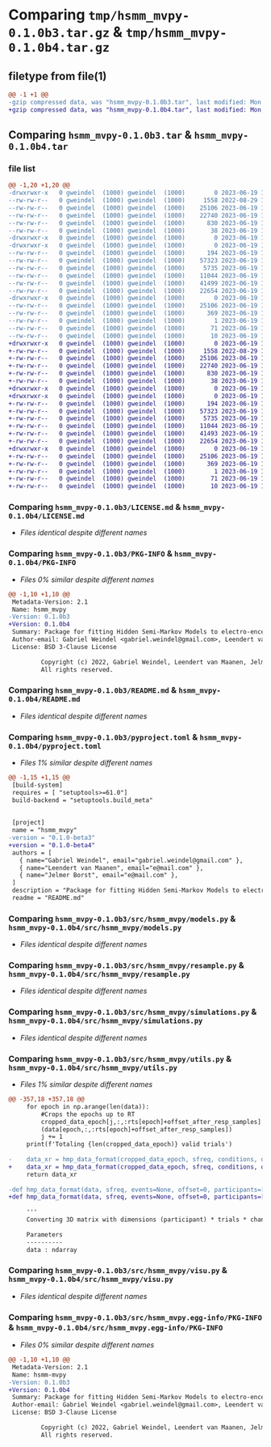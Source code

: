 # Comparing `tmp/hsmm_mvpy-0.1.0b3.tar.gz` & `tmp/hsmm_mvpy-0.1.0b4.tar.gz`

## filetype from file(1)

```diff
@@ -1 +1 @@
-gzip compressed data, was "hsmm_mvpy-0.1.0b3.tar", last modified: Mon Jun 19 15:42:44 2023, max compression
+gzip compressed data, was "hsmm_mvpy-0.1.0b4.tar", last modified: Mon Jun 19 15:52:21 2023, max compression
```

## Comparing `hsmm_mvpy-0.1.0b3.tar` & `hsmm_mvpy-0.1.0b4.tar`

### file list

```diff
@@ -1,20 +1,20 @@
-drwxrwxr-x   0 gweindel  (1000) gweindel  (1000)        0 2023-06-19 15:42:44.580909 hsmm_mvpy-0.1.0b3/
--rw-rw-r--   0 gweindel  (1000) gweindel  (1000)     1558 2022-08-29 11:38:13.000000 hsmm_mvpy-0.1.0b3/LICENSE.md
--rw-rw-r--   0 gweindel  (1000) gweindel  (1000)    25106 2023-06-19 15:42:44.580909 hsmm_mvpy-0.1.0b3/PKG-INFO
--rw-rw-r--   0 gweindel  (1000) gweindel  (1000)    22740 2023-06-19 15:40:39.000000 hsmm_mvpy-0.1.0b3/README.md
--rw-rw-r--   0 gweindel  (1000) gweindel  (1000)      830 2023-06-19 15:42:17.000000 hsmm_mvpy-0.1.0b3/pyproject.toml
--rw-rw-r--   0 gweindel  (1000) gweindel  (1000)       38 2023-06-19 15:42:44.580909 hsmm_mvpy-0.1.0b3/setup.cfg
-drwxrwxr-x   0 gweindel  (1000) gweindel  (1000)        0 2023-06-19 15:42:44.580909 hsmm_mvpy-0.1.0b3/src/
-drwxrwxr-x   0 gweindel  (1000) gweindel  (1000)        0 2023-06-19 15:42:44.580909 hsmm_mvpy-0.1.0b3/src/hsmm_mvpy/
--rw-rw-r--   0 gweindel  (1000) gweindel  (1000)      194 2023-06-19 15:40:39.000000 hsmm_mvpy-0.1.0b3/src/hsmm_mvpy/__init__.py
--rw-rw-r--   0 gweindel  (1000) gweindel  (1000)    57323 2023-06-19 15:40:39.000000 hsmm_mvpy-0.1.0b3/src/hsmm_mvpy/models.py
--rw-rw-r--   0 gweindel  (1000) gweindel  (1000)     5735 2023-06-19 15:40:39.000000 hsmm_mvpy-0.1.0b3/src/hsmm_mvpy/resample.py
--rw-rw-r--   0 gweindel  (1000) gweindel  (1000)    11044 2023-06-19 15:40:39.000000 hsmm_mvpy-0.1.0b3/src/hsmm_mvpy/simulations.py
--rw-rw-r--   0 gweindel  (1000) gweindel  (1000)    41499 2023-06-19 15:42:15.000000 hsmm_mvpy-0.1.0b3/src/hsmm_mvpy/utils.py
--rw-rw-r--   0 gweindel  (1000) gweindel  (1000)    22654 2023-06-19 15:40:39.000000 hsmm_mvpy-0.1.0b3/src/hsmm_mvpy/visu.py
-drwxrwxr-x   0 gweindel  (1000) gweindel  (1000)        0 2023-06-19 15:42:44.580909 hsmm_mvpy-0.1.0b3/src/hsmm_mvpy.egg-info/
--rw-rw-r--   0 gweindel  (1000) gweindel  (1000)    25106 2023-06-19 15:42:44.000000 hsmm_mvpy-0.1.0b3/src/hsmm_mvpy.egg-info/PKG-INFO
--rw-rw-r--   0 gweindel  (1000) gweindel  (1000)      369 2023-06-19 15:42:44.000000 hsmm_mvpy-0.1.0b3/src/hsmm_mvpy.egg-info/SOURCES.txt
--rw-rw-r--   0 gweindel  (1000) gweindel  (1000)        1 2023-06-19 15:42:44.000000 hsmm_mvpy-0.1.0b3/src/hsmm_mvpy.egg-info/dependency_links.txt
--rw-rw-r--   0 gweindel  (1000) gweindel  (1000)       71 2023-06-19 15:42:44.000000 hsmm_mvpy-0.1.0b3/src/hsmm_mvpy.egg-info/requires.txt
--rw-rw-r--   0 gweindel  (1000) gweindel  (1000)       10 2023-06-19 15:42:44.000000 hsmm_mvpy-0.1.0b3/src/hsmm_mvpy.egg-info/top_level.txt
+drwxrwxr-x   0 gweindel  (1000) gweindel  (1000)        0 2023-06-19 15:52:21.029332 hsmm_mvpy-0.1.0b4/
+-rw-rw-r--   0 gweindel  (1000) gweindel  (1000)     1558 2022-08-29 11:38:13.000000 hsmm_mvpy-0.1.0b4/LICENSE.md
+-rw-rw-r--   0 gweindel  (1000) gweindel  (1000)    25106 2023-06-19 15:52:21.029332 hsmm_mvpy-0.1.0b4/PKG-INFO
+-rw-rw-r--   0 gweindel  (1000) gweindel  (1000)    22740 2023-06-19 15:40:39.000000 hsmm_mvpy-0.1.0b4/README.md
+-rw-rw-r--   0 gweindel  (1000) gweindel  (1000)      830 2023-06-19 15:51:42.000000 hsmm_mvpy-0.1.0b4/pyproject.toml
+-rw-rw-r--   0 gweindel  (1000) gweindel  (1000)       38 2023-06-19 15:52:21.029332 hsmm_mvpy-0.1.0b4/setup.cfg
+drwxrwxr-x   0 gweindel  (1000) gweindel  (1000)        0 2023-06-19 15:52:21.029332 hsmm_mvpy-0.1.0b4/src/
+drwxrwxr-x   0 gweindel  (1000) gweindel  (1000)        0 2023-06-19 15:52:21.029332 hsmm_mvpy-0.1.0b4/src/hsmm_mvpy/
+-rw-rw-r--   0 gweindel  (1000) gweindel  (1000)      194 2023-06-19 15:40:39.000000 hsmm_mvpy-0.1.0b4/src/hsmm_mvpy/__init__.py
+-rw-rw-r--   0 gweindel  (1000) gweindel  (1000)    57323 2023-06-19 15:40:39.000000 hsmm_mvpy-0.1.0b4/src/hsmm_mvpy/models.py
+-rw-rw-r--   0 gweindel  (1000) gweindel  (1000)     5735 2023-06-19 15:40:39.000000 hsmm_mvpy-0.1.0b4/src/hsmm_mvpy/resample.py
+-rw-rw-r--   0 gweindel  (1000) gweindel  (1000)    11044 2023-06-19 15:40:39.000000 hsmm_mvpy-0.1.0b4/src/hsmm_mvpy/simulations.py
+-rw-rw-r--   0 gweindel  (1000) gweindel  (1000)    41493 2023-06-19 15:51:30.000000 hsmm_mvpy-0.1.0b4/src/hsmm_mvpy/utils.py
+-rw-rw-r--   0 gweindel  (1000) gweindel  (1000)    22654 2023-06-19 15:40:39.000000 hsmm_mvpy-0.1.0b4/src/hsmm_mvpy/visu.py
+drwxrwxr-x   0 gweindel  (1000) gweindel  (1000)        0 2023-06-19 15:52:21.029332 hsmm_mvpy-0.1.0b4/src/hsmm_mvpy.egg-info/
+-rw-rw-r--   0 gweindel  (1000) gweindel  (1000)    25106 2023-06-19 15:52:21.000000 hsmm_mvpy-0.1.0b4/src/hsmm_mvpy.egg-info/PKG-INFO
+-rw-rw-r--   0 gweindel  (1000) gweindel  (1000)      369 2023-06-19 15:52:21.000000 hsmm_mvpy-0.1.0b4/src/hsmm_mvpy.egg-info/SOURCES.txt
+-rw-rw-r--   0 gweindel  (1000) gweindel  (1000)        1 2023-06-19 15:52:21.000000 hsmm_mvpy-0.1.0b4/src/hsmm_mvpy.egg-info/dependency_links.txt
+-rw-rw-r--   0 gweindel  (1000) gweindel  (1000)       71 2023-06-19 15:52:21.000000 hsmm_mvpy-0.1.0b4/src/hsmm_mvpy.egg-info/requires.txt
+-rw-rw-r--   0 gweindel  (1000) gweindel  (1000)       10 2023-06-19 15:52:21.000000 hsmm_mvpy-0.1.0b4/src/hsmm_mvpy.egg-info/top_level.txt
```

### Comparing `hsmm_mvpy-0.1.0b3/LICENSE.md` & `hsmm_mvpy-0.1.0b4/LICENSE.md`

 * *Files identical despite different names*

### Comparing `hsmm_mvpy-0.1.0b3/PKG-INFO` & `hsmm_mvpy-0.1.0b4/PKG-INFO`

 * *Files 0% similar despite different names*

```diff
@@ -1,10 +1,10 @@
 Metadata-Version: 2.1
 Name: hsmm_mvpy
-Version: 0.1.0b3
+Version: 0.1.0b4
 Summary: Package for fitting Hidden Semi-Markov Models to electro-encephalographic data
 Author-email: Gabriel Weindel <gabriel.weindel@gmail.com>, Leendert van Maanen <e@mail.com>, Jelmer Borst <e@mail.com>
 License: BSD 3-Clause License
         
         Copyright (c) 2022, Gabriel Weindel, Leendert van Maanen, Jelmer Borst
         All rights reserved.
```

### Comparing `hsmm_mvpy-0.1.0b3/README.md` & `hsmm_mvpy-0.1.0b4/README.md`

 * *Files identical despite different names*

### Comparing `hsmm_mvpy-0.1.0b3/pyproject.toml` & `hsmm_mvpy-0.1.0b4/pyproject.toml`

 * *Files 1% similar despite different names*

```diff
@@ -1,15 +1,15 @@
 [build-system]
 requires = [ "setuptools>=61.0"]
 build-backend = "setuptools.build_meta"
 
 
 [project]
 name = "hsmm_mvpy"
-version = "0.1.0-beta3"
+version = "0.1.0-beta4"
 authors = [
   { name="Gabriel Weindel", email="gabriel.weindel@gmail.com" },
   { name="Leendert van Maanen", email="e@mail.com" },
   { name="Jelmer Borst", email="e@mail.com" },
 ]
 description = "Package for fitting Hidden Semi-Markov Models to electro-encephalographic data"
 readme = "README.md"
```

### Comparing `hsmm_mvpy-0.1.0b3/src/hsmm_mvpy/models.py` & `hsmm_mvpy-0.1.0b4/src/hsmm_mvpy/models.py`

 * *Files identical despite different names*

### Comparing `hsmm_mvpy-0.1.0b3/src/hsmm_mvpy/resample.py` & `hsmm_mvpy-0.1.0b4/src/hsmm_mvpy/resample.py`

 * *Files identical despite different names*

### Comparing `hsmm_mvpy-0.1.0b3/src/hsmm_mvpy/simulations.py` & `hsmm_mvpy-0.1.0b4/src/hsmm_mvpy/simulations.py`

 * *Files identical despite different names*

### Comparing `hsmm_mvpy-0.1.0b3/src/hsmm_mvpy/utils.py` & `hsmm_mvpy-0.1.0b4/src/hsmm_mvpy/utils.py`

 * *Files 1% similar despite different names*

```diff
@@ -357,18 +357,18 @@
     for epoch in np.arange(len(data)):
         #Crops the epochs up to RT
         cropped_data_epoch[j,:,:rts[epoch]+offset_after_resp_samples] = \
         (data[epoch,:,:rts[epoch]+offset_after_resp_samples])
         j += 1
     print(f'Totaling {len(cropped_data_epoch)} valid trials')
 
-    data_xr = hmp_data_format(cropped_data_epoch, sfreq, conditions, offset_after_resp_samples, epochs=epochs, electrodes = electrode_columns)
+    data_xr = hmp_data_format(cropped_data_epoch, sfreq, conditions, offset_after_resp_samples, epochs=epochs, channels = channel_columns)
     return data_xr
 
-def hmp_data_format(data, sfreq, events=None, offset=0, participants=[], epochs=None, electrodes=None, metadata=None):
+def hmp_data_format(data, sfreq, events=None, offset=0, participants=[], epochs=None, channels=None, metadata=None):
 
     '''
     Converting 3D matrix with dimensions (participant) * trials * channels * sample into xarray Dataset
     
     Parameters
     ----------
     data : ndarray
```

### Comparing `hsmm_mvpy-0.1.0b3/src/hsmm_mvpy/visu.py` & `hsmm_mvpy-0.1.0b4/src/hsmm_mvpy/visu.py`

 * *Files identical despite different names*

### Comparing `hsmm_mvpy-0.1.0b3/src/hsmm_mvpy.egg-info/PKG-INFO` & `hsmm_mvpy-0.1.0b4/src/hsmm_mvpy.egg-info/PKG-INFO`

 * *Files 0% similar despite different names*

```diff
@@ -1,10 +1,10 @@
 Metadata-Version: 2.1
 Name: hsmm-mvpy
-Version: 0.1.0b3
+Version: 0.1.0b4
 Summary: Package for fitting Hidden Semi-Markov Models to electro-encephalographic data
 Author-email: Gabriel Weindel <gabriel.weindel@gmail.com>, Leendert van Maanen <e@mail.com>, Jelmer Borst <e@mail.com>
 License: BSD 3-Clause License
         
         Copyright (c) 2022, Gabriel Weindel, Leendert van Maanen, Jelmer Borst
         All rights reserved.
```

